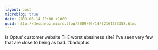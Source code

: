 ```yaml
---
layout: post
microblog: true
date: 2009-06-14 10:00 +1000
guid: http://desparoz.micro.blog/2009/06/14/t2161033358.html
---
```

Is Optus' customer website THE worst ebusiness site? I've seen very few that are close to being as bad. #badoptus
